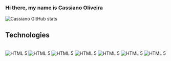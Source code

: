 ### Hi there, my name is Cassiano Oliveira 


![Cassiano GitHub stats](https://github-readme-stats.vercel.app/api?username=CassianoOliveira23&show_icons=true&theme=dark)

## Technologies

<div style="display: inline_block"><br/>
  <img align="center" alt="HTML 5" src="https://img.shields.io/badge/HTML-239120?style=for-the-badge&logo=html5&logoColor=white"/>
  <img align="center" alt="HTML 5" src="https://img.shields.io/badge/CSS3-1572B6?style=for-the-badge&logo=css3&logoColor=white"/>
  <img align="center" alt="HTML 5" src="https://img.shields.io/badge/PHP-777BB4?style=for-the-badge&logo=php&logoColor=white"/>
  <img align="center" alt="HTML 5" src="https://img.shields.io/badge/Python-14354C?style=for-the-badge&logo=python&logoColor=white"/>
  <img align="center" alt="HTML 5" src="https://img.shields.io/badge/Bootstrap-563D7C?style=for-the-badge&logo=bootstrap&logoColor=white"/>
  <img align="center" alt="HTML 5" src="https://img.shields.io/badge/SQLite-07405E?style=for-the-badge&logo=sqlite&logoColor=white"/>
  <img align="center" alt="HTML 5" src="https://img.shields.io/badge/JavaScript-323330?style=for-the-badge&logo=javascript&logoColor=F7DF1E"/>
  
</div>




